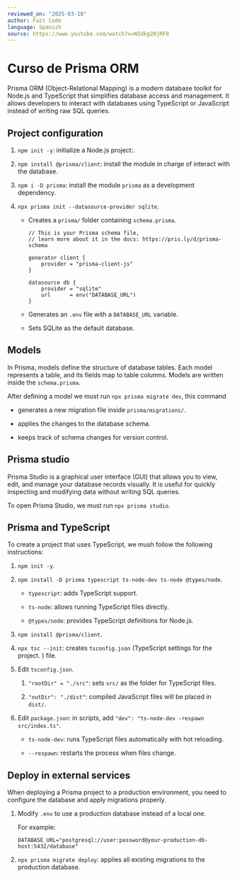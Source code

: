```yaml
---
reviewed_on: "2025-03-18"
author: Fazt Code
language: Spanish
source: https://www.youtube.com/watch?v=N5dkg28jRF0
---
```


# Curso de Prisma ORM

Prisma ORM (Object-Relational Mapping) is a modern database toolkit for Node.js and TypeScript that simplifies database access and management. It allows developers to interact with databases using TypeScript or JavaScript instead of writing raw SQL queries.

## Project configuration

1. `npm init -y`: initialize a Node.js project:.

2. `npm install @prisma/client`: install the module in charge of interact with the database.

3. `npm i -D prisma`: install the module `prisma` as a development dependency.

4. `npx prisma init --datasource-provider sqlite`.

	- Creates a `prisma/` folder containing `schema.prisma`.

		```
		// This is your Prisma schema file,
		// learn more about it in the docs: https://pris.ly/d/prisma-schema

		generator client {
			provider = "prisma-client-js"
		}

		datasource db {
			provider = "sqlite"
			url      = env("DATABASE_URL")
		}
		```

	- Generates an `.env` file with a `DATABASE_URL` variable.

	- Sets SQLite as the default database.

## Models

In Prisma, models define the structure of database tables. Each model represents a table, and its fields map to table columns. Models are written inside the `schema.prisma`.

After defining a model we must run `npx prisma migrate dev`, this command

- generates a new migration file inside `prisma/migrations/`.

- applies the changes to the database schema.

- keeps track of schema changes for version control.

## Prisma studio

Prisma Studio is a graphical user interface (GUI) that allows you to view, edit, and manage your database records visually. It is useful for quickly inspecting and modifying data without writing SQL queries.

To open Prisma Studio, we must run `npx prisma studio`.

## Prisma and TypeScript

To create a project that uses TypeScript, we mush follow the following instructions:

1. `npm init -y`.

2. `npm install -D prisma typescript ts-node-dev ts-node @types/node`.

	- `typescript`: adds TypeScript support.

	- `ts-node`: allows running TypeScript files directly.

	- `@types/node`: provides TypeScript definitions for Node.js.

3. `npm install @prisma/client`.

4. `npx tsc --init`: creates `tsconfig.json` (TypeScript settings for the project.
) file.

5. Edit `tsconfig.json`.

	1. `"rootDir" = "./src"`: sets `src/` as the folder for TypeScript files.

	2. `"outDir": "./dist"`: compiled JavaScript files will be placed in `dist/`.

6. Edit `package.json`: in scripts, add `"dev": "ts-node-dev -respawn src/index.ts"`.

	- `ts-node-dev`: runs TypeScript files automatically with hot reloading.

	- `--respawn`: restarts the process when files change.

## Deploy in external services

When deploying a Prisma project to a production environment, you need to configure the database and apply migrations properly.

1. Modify `.env` to use a production database instead of a local one.

	For example:

	```
	DATABASE_URL="postgresql://user:password@your-production-db-host:5432/database"
	```

2. `npx prisma migrate deploy`: applies all existing migrations to the production database.

